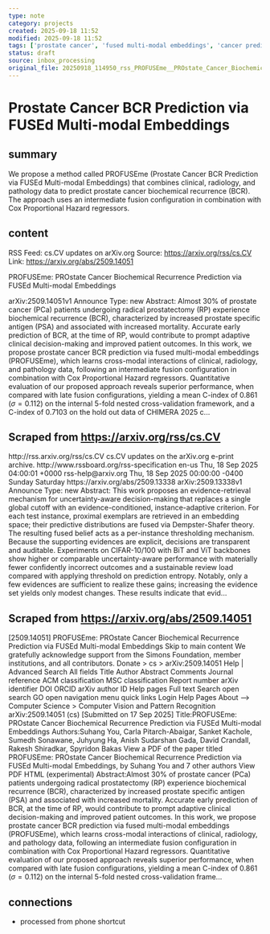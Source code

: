 ```yaml
---
type: note
category: projects
created: 2025-09-18 11:52
modified: 2025-09-18 11:52
tags: ['prostate cancer', 'fused multi-modal embeddings', 'cancer prediction']
status: draft
source: inbox_processing
original_file: 20250918_114950_rss_PROFUSEme__PROstate_Cancer_Biochemical_Recurrence_.txt
---
```


# Prostate Cancer BCR Prediction via FUSEd Multi-modal Embeddings

## summary
We propose a method called PROFUSEme (Prostate Cancer BCR Prediction via FUSEd Multi-modal Embeddings) that combines clinical, radiology, and pathology data to predict prostate cancer biochemical recurrence (BCR). The approach uses an intermediate fusion configuration in combination with Cox Proportional Hazard regressors.

## content
RSS Feed: cs.CV updates on arXiv.org
Source: https://arxiv.org/rss/cs.CV
Link: https://arxiv.org/abs/2509.14051

PROFUSEme: PROstate Cancer Biochemical Recurrence Prediction via FUSEd Multi-modal Embeddings

arXiv:2509.14051v1 Announce Type: new Abstract: Almost 30% of prostate cancer (PCa) patients undergoing radical prostatectomy (RP) experience biochemical recurrence (BCR), characterized by increased prostate specific antigen (PSA) and associated with increased mortality. Accurate early prediction of BCR, at the time of RP, would contribute to prompt adaptive clinical decision-making and improved patient outcomes. In this work, we propose prostate cancer BCR prediction via fused multi-modal embeddings (PROFUSEme), which learns cross-modal interactions of clinical, radiology, and pathology data, following an intermediate fusion configuration in combination with Cox Proportional Hazard regressors. Quantitative evaluation of our proposed approach reveals superior performance, when compared with late fusion configurations, yielding a mean C-index of 0.861 ($\sigma=0.112$) on the internal 5-fold nested cross-validation framework, and a C-index of 0.7103 on the hold out data of CHIMERA 2025 c...

## Scraped from https://arxiv.org/rss/cs.CV
<?xml version='1.0' encoding='UTF-8'?>
<rss xmlns:arxiv="http://arxiv.org/schemas/atom" xmlns:dc="http://purl.org/dc/elements/1.1/" xmlns:atom="http://www.w3.org/2005/Atom" xmlns:content="http://purl.org/rss/1.0/modules/content/" version="2.0">
  <channel>
    <title>cs.CV updates on arXiv.org</title>
    <link>http://rss.arxiv.org/rss/cs.CV</link>
    <description>cs.CV updates on the arXiv.org e-print archive.</description>
    <atom:link href="http://rss.arxiv.org/rss/cs.CV" rel="self" type="application/rss+xml"/>
    <docs>http://www.rssboard.org/rss-specification</docs>
    <language>en-us</language>
    <lastBuildDate>Thu, 18 Sep 2025 04:00:01 +0000</lastBuildDate>
    <managingEditor>rss-help@arxiv.org</managingEditor>
    <pubDate>Thu, 18 Sep 2025 00:00:00 -0400</pubDate>
    <skipDays>
      <day>Sunday</day>
      <day>Saturday</day>
    </skipDays>
    <item>
      <title>Proximity-Based Evidence Retrieval for Uncertainty-Aware Neural Networks</title>
      <link>https://arxiv.org/abs/2509.13338</link>
      <description>arXiv:2509.13338v1 Announce Type: new 
Abstract: This work proposes an evidence-retrieval mechanism for uncertainty-aware decision-making that replaces a single global cutoff with an evidence-conditioned, instance-adaptive criterion. For each test instance, proximal exemplars are retrieved in an embedding space; their predictive distributions are fused via Dempster-Shafer theory. The resulting fused belief acts as a per-instance thresholding mechanism. Because the supporting evidences are explicit, decisions are transparent and auditable. Experiments on CIFAR-10/100 with BiT and ViT backbones show higher or comparable uncertainty-aware performance with materially fewer confidently incorrect outcomes and a sustainable review load compared with applying threshold on prediction entropy. Notably, only a few evidences are sufficient to realize these gains; increasing the evidence set yields only modest changes. These results indicate that evid...


## Scraped from https://arxiv.org/abs/2509.14051
[2509.14051] PROFUSEme: PROstate Cancer Biochemical Recurrence Prediction via FUSEd Multi-modal Embeddings Skip to main content We gratefully acknowledge support from the Simons Foundation, member institutions, and all contributors. Donate &gt; cs &gt; arXiv:2509.14051 Help | Advanced Search All fields Title Author Abstract Comments Journal reference ACM classification MSC classification Report number arXiv identifier DOI ORCID arXiv author ID Help pages Full text Search open search GO open navigation menu quick links Login Help Pages About --> Computer Science > Computer Vision and Pattern Recognition arXiv:2509.14051 (cs) [Submitted on 17 Sep 2025] Title:PROFUSEme: PROstate Cancer Biochemical Recurrence Prediction via FUSEd Multi-modal Embeddings Authors:Suhang You, Carla Pitarch-Abaigar, Sanket Kachole, Sumedh Sonawane, Juhyung Ha, Anish Sudarshan Gada, David Crandall, Rakesh Shiradkar, Spyridon Bakas View a PDF of the paper titled PROFUSEme: PROstate Cancer Biochemical Recurrence Prediction via FUSEd Multi-modal Embeddings, by Suhang You and 7 other authors View PDF HTML (experimental) Abstract:Almost 30% of prostate cancer (PCa) patients undergoing radical prostatectomy (RP) experience biochemical recurrence (BCR), characterized by increased prostate specific antigen (PSA) and associated with increased mortality. Accurate early prediction of BCR, at the time of RP, would contribute to prompt adaptive clinical decision-making and improved patient outcomes. In this work, we propose prostate cancer BCR prediction via fused multi-modal embeddings (PROFUSEme), which learns cross-modal interactions of clinical, radiology, and pathology data, following an intermediate fusion configuration in combination with Cox Proportional Hazard regressors. Quantitative evaluation of our proposed approach reveals superior performance, when compared with late fusion configurations, yielding a mean C-index of 0.861 ($\sigma=0.112$) on the internal 5-fold nested cross-validation frame...


## connections
- processed from phone shortcut
